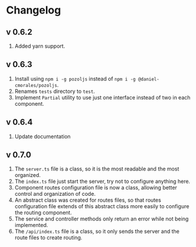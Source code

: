 # Changelog

## v 0.6.2

1. Added yarn support.

## v 0.6.3

1. Install using `npm i -g pozoljs` instead of `npm i -g @daniel-cmorales/pozoljs`.
2. Renames `tests` directory to `test`.
3. Implement `Partial` utility to use just one interface instead of two in each component.

## v 0.6.4

1. Update documentation

## v 0.7.0

1. The `server.ts` file is a class, so it is the most readable and the most organized.
2. The `index.ts` file just start the server, try not to configure anything here.
3. Component routes configuration file is now a class, allowing better control and organization of code.
4. An abstract class was created for routes files, so that routes configuration file extends of this abstract class more easily to configure the routing component.
5. The service and controller methods only return an error while not being implemented.
6. The `/api/index.ts` file is a class, so it only sends the server and the route files to create routing.
